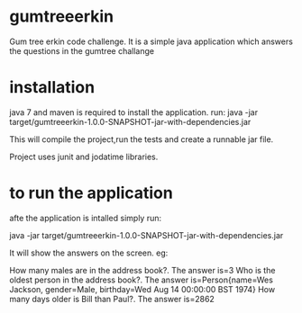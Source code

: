 # gumtreeerkin
Gum tree erkin code challenge. It is a simple java application which answers the questions in the gumtree challange


# installation 
java 7 and maven is required to install the application. 
run:
java -jar target/gumtreeerkin-1.0.0-SNAPSHOT-jar-with-dependencies.jar 

 This will compile the project,run the tests and  create a runnable jar file.

Project uses junit and jodatime libraries.

# to run the application
afte the application is intalled simply run:

java -jar target/gumtreeerkin-1.0.0-SNAPSHOT-jar-with-dependencies.jar

It will show the answers on the screen. eg:

How many males are in the address book?. The answer is=3
Who is the oldest person in the address book?. The answer is=Person{name=Wes Jackson, gender=Male, birthday=Wed Aug 14 00:00:00 BST 1974}
How many days older is Bill than Paul?. The answer is=2862

